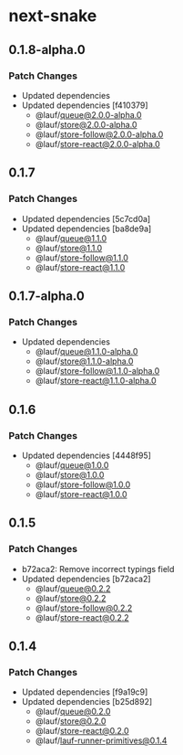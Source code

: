 # next-snake

## 0.1.8-alpha.0

### Patch Changes

- Updated dependencies
- Updated dependencies [f410379]
  - @lauf/queue@2.0.0-alpha.0
  - @lauf/store@2.0.0-alpha.0
  - @lauf/store-follow@2.0.0-alpha.0
  - @lauf/store-react@2.0.0-alpha.0

## 0.1.7

### Patch Changes

- Updated dependencies [5c7cd0a]
- Updated dependencies [ba8de9a]
  - @lauf/queue@1.1.0
  - @lauf/store@1.1.0
  - @lauf/store-follow@1.1.0
  - @lauf/store-react@1.1.0

## 0.1.7-alpha.0

### Patch Changes

- Updated dependencies
  - @lauf/queue@1.1.0-alpha.0
  - @lauf/store@1.1.0-alpha.0
  - @lauf/store-follow@1.1.0-alpha.0
  - @lauf/store-react@1.1.0-alpha.0

## 0.1.6

### Patch Changes

- Updated dependencies [4448f95]
  - @lauf/queue@1.0.0
  - @lauf/store@1.0.0
  - @lauf/store-follow@1.0.0
  - @lauf/store-react@1.0.0

## 0.1.5

### Patch Changes

- b72aca2: Remove incorrect typings field
- Updated dependencies [b72aca2]
  - @lauf/queue@0.2.2
  - @lauf/store@0.2.2
  - @lauf/store-follow@0.2.2
  - @lauf/store-react@0.2.2

## 0.1.4

### Patch Changes

- Updated dependencies [f9a19c9]
- Updated dependencies [b25d892]
  - @lauf/queue@0.2.0
  - @lauf/store@0.2.0
  - @lauf/store-react@0.2.0
  - @lauf/lauf-runner-primitives@0.1.4
